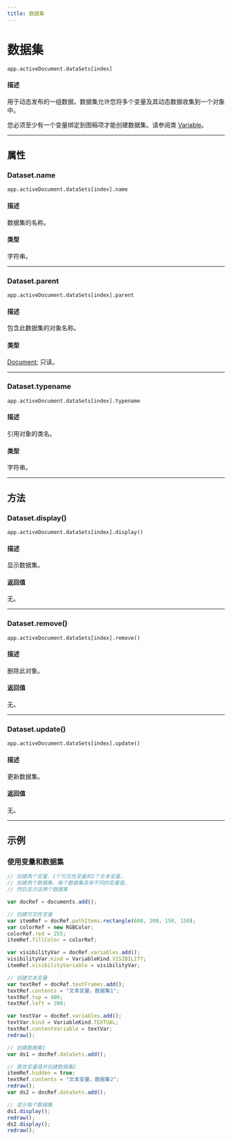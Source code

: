 ```yaml
---
title: 数据集
---
```

# 数据集

`app.activeDocument.dataSets[index]`

#### 描述

用于动态发布的一组数据。数据集允许您将多个变量及其动态数据收集到一个对象中。

您必须至少有一个变量绑定到图稿项才能创建数据集。请参阅类 [Variable](.././Variable)。

---

## 属性

### Dataset.name

`app.activeDocument.dataSets[index].name`

#### 描述

数据集的名称。

#### 类型

字符串。

---

### Dataset.parent

`app.activeDocument.dataSets[index].parent`

#### 描述

包含此数据集的对象名称。

#### 类型

[Document](.././Document); 只读。

---

### Dataset.typename

`app.activeDocument.dataSets[index].typename`

#### 描述

引用对象的类名。

#### 类型

字符串。

---

## 方法

### Dataset.display()

`app.activeDocument.dataSets[index].display()`

#### 描述

显示数据集。

#### 返回值

无。

---

### Dataset.remove()

`app.activeDocument.dataSets[index].remove()`

#### 描述

删除此对象。

#### 返回值

无。

---

### Dataset.update()

`app.activeDocument.dataSets[index].update()`

#### 描述

更新数据集。

#### 返回值

无。

---

## 示例

### 使用变量和数据集

```javascript
// 创建两个变量，1个可见性变量和1个文本变量，
// 创建两个数据集，每个数据集具有不同的变量值，
// 然后显示这两个数据集

var docRef = documents.add();

// 创建可见性变量
var itemRef = docRef.pathItems.rectangle(600, 200, 150, 150);
var colorRef = new RGBColor;
colorRef.red = 255;
itemRef.fillColor = colorRef;

var visibilityVar = docRef.variables.add();
visibilityVar.kind = VariableKind.VISIBILITY;
itemRef.visibilityVariable = visibilityVar;

// 创建文本变量
var textRef = docRef.textFrames.add();
textRef.contents = "文本变量，数据集1";
textRef.top = 400;
textRef.left = 200;

var textVar = docRef.variables.add();
textVar.kind = VariableKind.TEXTUAL;
textRef.contentVariable = textVar;
redraw();

// 创建数据集1
var ds1 = docRef.dataSets.add();

// 更改变量值并创建数据集2
itemRef.hidden = true;
textRef.contents = "文本变量，数据集2";
redraw();
var ds2 = docRef.dataSets.add();

// 显示每个数据集
ds1.display();
redraw();
ds2.display();
redraw();
```